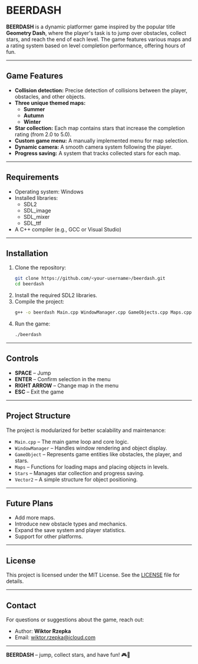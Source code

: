 # **BEERDASH**

**BEERDASH** is a dynamic platformer game inspired by the popular title **Geometry Dash**, where the player's task is to jump over obstacles, collect stars, and reach the end of each level. The game features various maps and a rating system based on level completion performance, offering hours of fun.

---

## **Game Features**
- **Collision detection:** Precise detection of collisions between the player, obstacles, and other objects.
- **Three unique themed maps:**
  - **Summer**
  - **Autumn**
  - **Winter**
- **Star collection:** Each map contains stars that increase the completion rating (from 2.0 to 5.0).
- **Custom game menu:** A manually implemented menu for map selection.
- **Dynamic camera:** A smooth camera system following the player.
- **Progress saving:** A system that tracks collected stars for each map.

---

## **Requirements**
- Operating system: Windows
- Installed libraries:
  - SDL2
  - SDL_image
  - SDL_mixer
  - SDL_ttf
- A C++ compiler (e.g., GCC or Visual Studio)

---

## **Installation**
1. Clone the repository:
   ```bash
   git clone https://github.com/<your-username>/beerdash.git
   cd beerdash
   ```
2. Install the required SDL2 libraries.
3. Compile the project:
   ```bash
   g++ -o beerdash Main.cpp WindowManager.cpp GameObjects.cpp Maps.cpp Stars.cpp -lSDL2 -lSDL2_image -lSDL2_mixer -lSDL2_ttf
   ```
4. Run the game:
   ```bash
   ./beerdash
   ```

---

## **Controls**
- **SPACE** – Jump
- **ENTER** – Confirm selection in the menu
- **RIGHT ARROW** – Change map in the menu
- **ESC** – Exit the game

---

## **Project Structure**
The project is modularized for better scalability and maintenance:
- `Main.cpp` – The main game loop and core logic.
- `WindowManager` – Handles window rendering and object display.
- `GameObject` – Represents game entities like obstacles, the player, and stars.
- `Maps` – Functions for loading maps and placing objects in levels.
- `Stars` – Manages star collection and progress saving.
- `Vector2` – A simple structure for object positioning.

---

## **Future Plans**
- Add more maps.
- Introduce new obstacle types and mechanics.
- Expand the save system and player statistics.
- Support for other platforms.

---

## **License**
This project is licensed under the MIT License. See the [LICENSE](LICENSE) file for details.

---

## **Contact**
For questions or suggestions about the game, reach out:
- Author: **Wiktor Rzepka**
- Email: wiktor.rzepka@icloud.com

---

**BEERDASH** – jump, collect stars, and have fun! 🎮🍺
